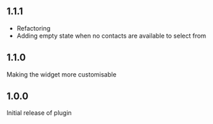 
## 1.1.1

- Refactoring
- Adding empty state when no contacts are available to select from

## 1.1.0

Making the widget more customisable

## 1.0.0

Initial release of plugin
